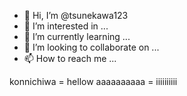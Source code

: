 - 👋 Hi, I’m @tsunekawa123
- 👀 I’m interested in ...
- 🌱 I’m currently learning ...
- 💞️ I’m looking to collaborate on ...
- 📫 How to reach me ...

<!---
tsunekawa123/tsunekawa123 is a ✨ special ✨ repository because its `README.md` (this file) appears on your GitHub profile.
You can click the Preview link to take a look at you changes.
--->


konnichiwa = hellow
aaaaaaaaaa = iiiiiiiiii

